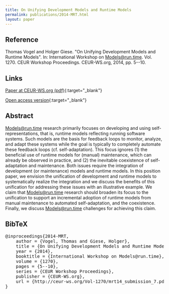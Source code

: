 ```yaml
---
title: On Unifying Development Models and Runtime Models
permalink: publications/2014-MRT.html
layout: paper
---
```


## Reference
Thomas Vogel and Holger Giese. "On Unifying Development Models and Runtime Models". In: International Workshop on Models@run.time. Vol. 1270. CEUR Workshop Proceedings. CEUR-WS.org, 2014, pp. 5--10.

## Links
[Paper at CEUR-WS.org (pdf)](http://ceur-ws.org/Vol-1270/mrt14_submission_7.pdf){:target="_blank"}

[Open access version](https://doi.org/10.5281/zenodo.1248935){:target="_blank"}

## Abstract
Models@run.time research primarily focuses on developing and using self-representations, that is, runtime models reflecting running software systems. Such models are the basis for feedback loops to monitor, analyze, and adapt these systems while the goal is typically to completely automate these feedback loops (cf. self-adaptation). This focus ignores (1) the beneficial use of runtime models for (manual) maintenance, which can already be observed in practice, and (2) the inevitable coexistence of self-adaptation and maintenance. Both issues require the integration of development (or maintenance) models and runtime models. In this position paper, we envision the unification of development and runtime models to systematically realize the integration and we discuss the benefits of this unification for addressing these issues with an illustrative example. We claim that Models@run.time research should broaden its focus to the unification to support an incremental adoption of runtime models from manual maintenance to automated self-adaptation, and the coexistence. Finally, we discuss Models@run.time challenges for achieving this claim.

## BibTeX

<div class="bibtex">
<pre>@inproceedings{2014-MRT,
    author = {Vogel, Thomas and Giese, Holger},
    title = {On Unifying Development Models and Runtime Models},
    year = {2014},
    booktitle = {International Workshop on Models@run.time},
    volume = {1270},
    pages = {5--10},
    series = {CEUR Workshop Proceedings},
    publisher = {CEUR-WS.org},
    url = {http://ceur-ws.org/Vol-1270/mrt14_submission_7.pdf},
}</pre>
</div>
